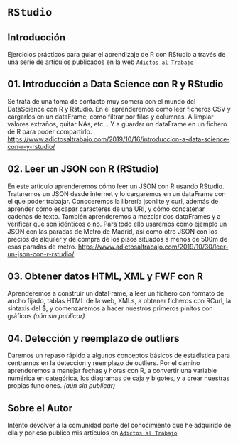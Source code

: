# `RStudio` 

## Introducción
Ejercicios prácticos para guiar el aprendizaje de R con RStudio a través de una serie de artículos publicados en la web [`Adictos al Trabajo`](https://www.adictosaltrabajo.com/author/juan-antonio-jimenez-torres/)

## 01. Introducción a Data Science con R y RStudio
Se trata de una toma de contacto muy somera con el mundo del DataScience con R y Rstudio. En él aprenderemos como leer ficheros CSV y cargarlos en un dataFrame, como filtrar por filas y columnas. A limpiar valores extraños, quitar NAs, etc… Y a guardar un dataFrame en un fichero de R para poder compartirlo.
https://www.adictosaltrabajo.com/2019/10/16/introduccion-a-data-science-con-r-y-rstudio/

## 02. Leer un JSON con R (RStudio)
En este artículo aprenderemos cómo leer un JSON con R usando RStudio. Trataremos un JSON desde internet y lo cargaremos en un dataFrame con el que poder trabajar. Conoceremos la librería jsonlite y curl, además de aprender cómo escapar caracteres de una URI, y cómo concatenar cadenas de texto. También aprenderemos a mezclar dos dataFrames y a verificar que son idénticos o no. Para todo ello usaremos como ejemplo un JSON con las paradas de Metro de Madrid, así como otro JSON con los precios de alquiler y de compra de los pisos situados a menos de 500m de esas paradas de metro.
https://www.adictosaltrabajo.com/2019/10/30/leer-un-json-con-r-rstudio/

## 03. Obtener datos HTML, XML y FWF con R
Aprenderemos a construir un dataFrame, a leer un fichero con formato de ancho fijado, tablas HTML de la web, XMLs, a obtener ficheros con RCurl, la sintaxis del $, y comenzaremos a hacer nuestros primeros pinitos con gráficos
_(aún sin publicar)_

## 04. Detección y reemplazo de outliers
Daremos un repaso rápido a algunos conceptos básicos de estadística para centrarnos en la deteccion y reemplazo de outliers. Por el camino aprenderemos a manejar fechas y horas con R, a convertir una variable numérica en categórica, los diagramas de caja y bigotes, y a crear nuestras propias funciones.
_(aún sin publicar)_


## Sobre el Autor
Intento devolver a la comunidad parte del conocimiento que he adquirido de ella y por eso publico mis artículos en [`Adictos al Trabajo`](https://www.adictosaltrabajo.com/author/juan-antonio-jimenez-torres/)

